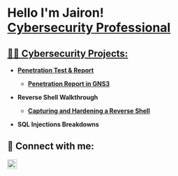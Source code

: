 <h1>Hello I'm Jairon! <br/><a href="https://github.com/JaironPiedra">Cybersecurity Professional</h1>

<h2>👨‍💻 Cybersecurity Projects:</h2>

- <b>Penetration Test & Report<b>
  - [Penetration Report in GNS3](https://www.canva.com/design/DAF2rzztlQk/j4oVHCP47iacSqWoBZF2Wg/edit)
- <b>Reverse Shell Walkthrough
  - [Capturing and Hardening a Reverse Shell](https://github.com/JaironPiedra/Reverse-Shell/blob/main/README.md)

- <b>SQL Injections Breakdowns<b>
 






















<h2> 🤳 Connect with me:</h2>

[<img align="left" alt="Jairon | LinkedIn" width="22px" src="https://cdn.jsdelivr.net/npm/simple-icons@v3/icons/linkedin.svg" />][linkedin]


[linkedin]: https://www.linkedin.com/in/jairon-piedra-4b2677267/
